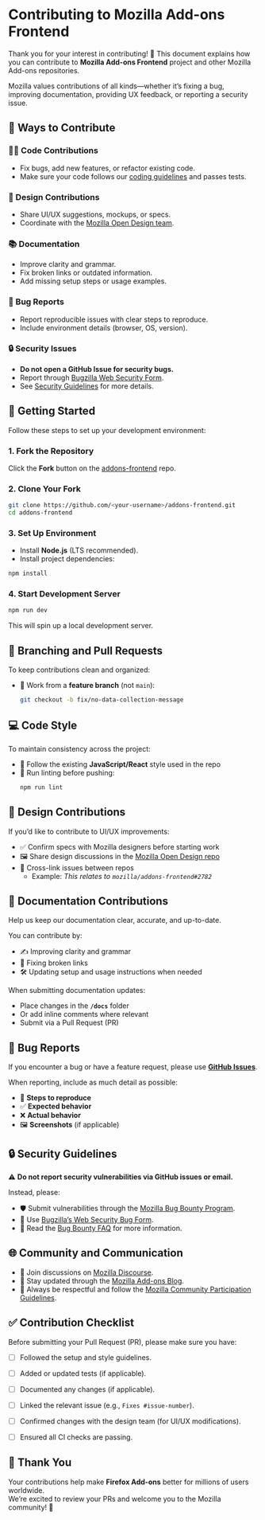 # Contributing to Mozilla Add-ons Frontend

Thank you for your interest in contributing! 🎉
This document explains how you can contribute to **Mozilla Add-ons Frontend**
 project and other Mozilla Add-ons repositories.

Mozilla values contributions of all kinds—whether it’s fixing a bug, improving documentation, providing UX feedback, or reporting a security issue.

## 🚀 Ways to Contribute

### 🧑‍💻 Code Contributions
- Fix bugs, add new features, or refactor existing code.
- Make sure your code follows our [coding guidelines](#) and passes tests.

### 🎨 Design Contributions
- Share UI/UX suggestions, mockups, or specs.
- Coordinate with the [Mozilla Open Design team](https://github.com/mozilla/OpenDesign).

### 📚 Documentation
- Improve clarity and grammar.
- Fix broken links or outdated information.
- Add missing setup steps or usage examples.

### 🐛 Bug Reports
- Report reproducible issues with clear steps to reproduce.
- Include environment details (browser, OS, version).

### 🔒 Security Issues
- **Do not open a GitHub Issue for security bugs.**
- Report through [Bugzilla Web Security Form](https://bugzilla.mozilla.org/form.web.bounty).
- See [Security Guidelines](#) for more details.

## 🚀 Getting Started

Follow these steps to set up your development environment:

### 1. Fork the Repository  
Click the **Fork** button on the [addons-frontend](https://github.com/mozilla/addons-frontend) repo.

### 2. Clone Your Fork  
```bash
git clone https://github.com/<your-username>/addons-frontend.git
cd addons-frontend
```

### 3. Set Up Environment

- Install **Node.js** (LTS recommended).  
- Install project dependencies:  

```bash
npm install
```

### 4. Start Development Server

```bash
npm run dev
```
This will spin up a local development server.

## 🌿 Branching and Pull Requests

To keep contributions clean and organized:

- 🌱 Work from a **feature branch** (not `main`):  
  ```bash
  git checkout -b fix/no-data-collection-message


## 💻 Code Style

To maintain consistency across the project:

- 📌 Follow the existing **JavaScript/React** style used in the repo  
- 🧹 Run linting before pushing:  
  ```bash
  npm run lint


## 🎨 Design Contributions

If you’d like to contribute to UI/UX improvements:

- ✅ Confirm specs with Mozilla designers before starting work  
- 🖼️ Share design discussions in the [Mozilla Open Design repo](https://github.com/mozilla/open-design)  
- 🔗 Cross-link issues between repos  
  - Example: *This relates to `mozilla/addons-frontend#2782`*  


## 📖 Documentation Contributions

Help us keep our documentation clear, accurate, and up-to-date.  

You can contribute by:  

- ✍️ Improving clarity and grammar  
- 🔗 Fixing broken links  
- 🛠️ Updating setup and usage instructions when needed  

When submitting documentation updates:  

- Place changes in the **`/docs`** folder  
- Or add inline comments where relevant  
- Submit via a Pull Request (PR)  


## 🐛 Bug Reports

If you encounter a bug or have a feature request, please use **[GitHub Issues](https://github.com/mozilla/addons-frontend/issues)**.

When reporting, include as much detail as possible:

- 🔄 **Steps to reproduce**  
- ✅ **Expected behavior**  
- ❌ **Actual behavior**  
- 🖼️ **Screenshots** (if applicable)  


## 🔒 Security Guidelines

⚠️ **Do not report security vulnerabilities via GitHub issues or email.**

Instead, please:

- 🛡️ Submit vulnerabilities through the [Mozilla Bug Bounty Program](https://www.mozilla.org/en-US/security/bug-bounty/).  
- 🐞 Use [Bugzilla’s Web Security Bug Form](https://bugzilla.mozilla.org/form.web.bug).  
- 📖 Read the [Bug Bounty FAQ](https://www.mozilla.org/en-US/security/bug-bounty/faq/) for more information.  


## 🌐 Community and Communication

- 💬 Join discussions on [Mozilla Discourse](https://discourse.mozilla.org/).  
- 📰 Stay updated through the [Mozilla Add-ons Blog](https://blog.mozilla.org/addons/).  
- 🤝 Always be respectful and follow the [Mozilla Community Participation Guidelines](https://www.mozilla.org/about/governance/policies/participation/).  


## ✅ Contribution Checklist

Before submitting your Pull Request (PR), please make sure you have:

- [ ] Followed the setup and style guidelines.  
- [ ] Added or updated tests (if applicable).  
- [ ] Documented any changes (if applicable).  
- [ ] Linked the relevant issue (e.g., `Fixes #issue-number`).  
- [ ] Confirmed changes with the design team (for UI/UX modifications).  
- [ ] Ensured all CI checks are passing.  


## 🙌 Thank You

Your contributions help make **Firefox Add-ons** better for millions of users worldwide.  
We’re excited to review your PRs and welcome you to the Mozilla community! 🚀  
